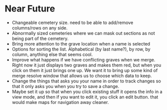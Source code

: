 # Near Future

- Changeable cemetery size. need to be able to add/remove columns/rows on any side.
- Abnormally sized cemeteries where we can mask out sections as not being part of the cemetery.
- Bring more attention to the grave location when a name is selected
- Options for sorting the list. Alphabetical (by last name?), by row, by column, anything else that seems cool.
- Improve what happens if we have conflicting graves when we merge. Right now it just displays two graves and makes them red, but when you click on them it just brings one up. We want it to bring up some kind of merge resolve window that allows us to choose which data to keep.
- Change the things that asks you your name in order to track changes so that it only asks you when you try to save a change.
- Maybe set it up so that when you click existing stuff it opens the info in a view mode, and then if you want to edit it, you click an edit button. that would make maps for navigation away cleaner.
